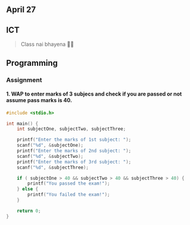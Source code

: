 ## April 27

## ICT

> Class nai bhayena 🤣🤣

## Programming

### Assignment

#### 1. WAP to enter marks of 3 subjecs and check if you are passed or not assume pass marks is 40.

```c
#include <stdio.h>

int main() {
    int subjectOne, subjectTwo, subjectThree;

    printf("Enter the marks of 1st subject: ");
    scanf("%d", &subjectOne);
    printf("Enter the marks of 2nd subject: ");
    scanf("%d", &subjectTwo);
    printf("Enter the marks of 3rd subject: ");
    scanf("%d", &subjectThree);

    if ( subjectOne > 40 && subjectTwo > 40 && subjectThree > 40) {
        printf("You passed the exam!");
    } else {
        printf("You failed the exam!");
    }

    return 0;
}
```